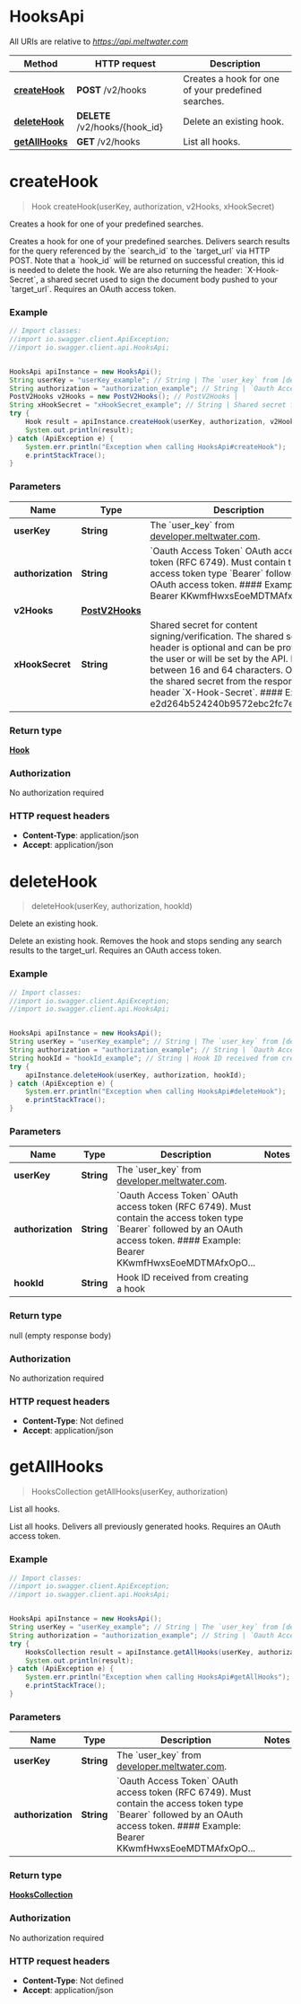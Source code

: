 # HooksApi

All URIs are relative to *https://api.meltwater.com*

Method | HTTP request | Description
------------- | ------------- | -------------
[**createHook**](HooksApi.md#createHook) | **POST** /v2/hooks | Creates a hook for one of your predefined searches.
[**deleteHook**](HooksApi.md#deleteHook) | **DELETE** /v2/hooks/{hook_id} | Delete an existing hook.
[**getAllHooks**](HooksApi.md#getAllHooks) | **GET** /v2/hooks | List all hooks.


<a name="createHook"></a>
# **createHook**
> Hook createHook(userKey, authorization, v2Hooks, xHookSecret)

Creates a hook for one of your predefined searches.

Creates a hook for one of your predefined searches.  Delivers search results for the query referenced by the &#x60;search_id&#x60; to the &#x60;target_url&#x60; via HTTP POST. Note that a &#x60;hook_id&#x60; will be returned on successful creation, this id is needed to delete the hook.   We are also returning the header: &#x60;X-Hook-Secret&#x60;, a shared secret used to sign the document body pushed to your &#x60;target_url&#x60;.    Requires an OAuth access token.

### Example
```java
// Import classes:
//import io.swagger.client.ApiException;
//import io.swagger.client.api.HooksApi;


HooksApi apiInstance = new HooksApi();
String userKey = "userKey_example"; // String | The `user_key` from [developer.meltwater.com](https://developer.meltwater.com/admin/applications/).
String authorization = "authorization_example"; // String | `Oauth Access Token`    OAuth access token (RFC 6749). Must contain the access token type `Bearer`  followed by an OAuth access token.    #### Example:        Bearer KKwmfHwxsEoeMDTMAfxOpO...
PostV2Hooks v2Hooks = new PostV2Hooks(); // PostV2Hooks | 
String xHookSecret = "xHookSecret_example"; // String | Shared secret for content signing/verification.    The shared secret header is optional and can be provided by the user or will  be set by the API. Must be between 16 and 64 characters.  Obtain the shared secret from the response header `X-Hook-Secret`.    #### Example:        e2d264b524240b9572ebc2fc7eebd980
try {
    Hook result = apiInstance.createHook(userKey, authorization, v2Hooks, xHookSecret);
    System.out.println(result);
} catch (ApiException e) {
    System.err.println("Exception when calling HooksApi#createHook");
    e.printStackTrace();
}
```

### Parameters

Name | Type | Description  | Notes
------------- | ------------- | ------------- | -------------
 **userKey** | **String**| The &#x60;user_key&#x60; from [developer.meltwater.com](https://developer.meltwater.com/admin/applications/). |
 **authorization** | **String**| &#x60;Oauth Access Token&#x60;    OAuth access token (RFC 6749). Must contain the access token type &#x60;Bearer&#x60;  followed by an OAuth access token.    #### Example:        Bearer KKwmfHwxsEoeMDTMAfxOpO... |
 **v2Hooks** | [**PostV2Hooks**](PostV2Hooks.md)|  |
 **xHookSecret** | **String**| Shared secret for content signing/verification.    The shared secret header is optional and can be provided by the user or will  be set by the API. Must be between 16 and 64 characters.  Obtain the shared secret from the response header &#x60;X-Hook-Secret&#x60;.    #### Example:        e2d264b524240b9572ebc2fc7eebd980 | [optional]

### Return type

[**Hook**](Hook.md)

### Authorization

No authorization required

### HTTP request headers

 - **Content-Type**: application/json
 - **Accept**: application/json

<a name="deleteHook"></a>
# **deleteHook**
> deleteHook(userKey, authorization, hookId)

Delete an existing hook.

Delete an existing hook.  Removes the hook and stops sending any search results to the target_url.    Requires an OAuth access token.

### Example
```java
// Import classes:
//import io.swagger.client.ApiException;
//import io.swagger.client.api.HooksApi;


HooksApi apiInstance = new HooksApi();
String userKey = "userKey_example"; // String | The `user_key` from [developer.meltwater.com](https://developer.meltwater.com/admin/applications/).
String authorization = "authorization_example"; // String | `Oauth Access Token`    OAuth access token (RFC 6749). Must contain the access token type `Bearer`  followed by an OAuth access token.    #### Example:        Bearer KKwmfHwxsEoeMDTMAfxOpO...
String hookId = "hookId_example"; // String | Hook ID received from creating a hook
try {
    apiInstance.deleteHook(userKey, authorization, hookId);
} catch (ApiException e) {
    System.err.println("Exception when calling HooksApi#deleteHook");
    e.printStackTrace();
}
```

### Parameters

Name | Type | Description  | Notes
------------- | ------------- | ------------- | -------------
 **userKey** | **String**| The &#x60;user_key&#x60; from [developer.meltwater.com](https://developer.meltwater.com/admin/applications/). |
 **authorization** | **String**| &#x60;Oauth Access Token&#x60;    OAuth access token (RFC 6749). Must contain the access token type &#x60;Bearer&#x60;  followed by an OAuth access token.    #### Example:        Bearer KKwmfHwxsEoeMDTMAfxOpO... |
 **hookId** | **String**| Hook ID received from creating a hook |

### Return type

null (empty response body)

### Authorization

No authorization required

### HTTP request headers

 - **Content-Type**: Not defined
 - **Accept**: application/json

<a name="getAllHooks"></a>
# **getAllHooks**
> HooksCollection getAllHooks(userKey, authorization)

List all hooks.

List all hooks.     Delivers all previously generated hooks.    Requires an OAuth access token.

### Example
```java
// Import classes:
//import io.swagger.client.ApiException;
//import io.swagger.client.api.HooksApi;


HooksApi apiInstance = new HooksApi();
String userKey = "userKey_example"; // String | The `user_key` from [developer.meltwater.com](https://developer.meltwater.com/admin/applications/).
String authorization = "authorization_example"; // String | `Oauth Access Token`    OAuth access token (RFC 6749). Must contain the access token type `Bearer`  followed by an OAuth access token.    #### Example:        Bearer KKwmfHwxsEoeMDTMAfxOpO...
try {
    HooksCollection result = apiInstance.getAllHooks(userKey, authorization);
    System.out.println(result);
} catch (ApiException e) {
    System.err.println("Exception when calling HooksApi#getAllHooks");
    e.printStackTrace();
}
```

### Parameters

Name | Type | Description  | Notes
------------- | ------------- | ------------- | -------------
 **userKey** | **String**| The &#x60;user_key&#x60; from [developer.meltwater.com](https://developer.meltwater.com/admin/applications/). |
 **authorization** | **String**| &#x60;Oauth Access Token&#x60;    OAuth access token (RFC 6749). Must contain the access token type &#x60;Bearer&#x60;  followed by an OAuth access token.    #### Example:        Bearer KKwmfHwxsEoeMDTMAfxOpO... |

### Return type

[**HooksCollection**](HooksCollection.md)

### Authorization

No authorization required

### HTTP request headers

 - **Content-Type**: Not defined
 - **Accept**: application/json

